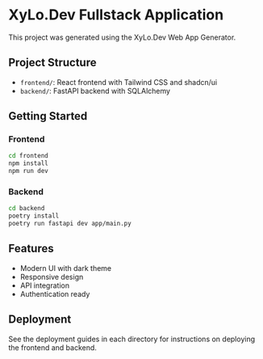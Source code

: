 # XyLo.Dev Fullstack Application

This project was generated using the XyLo.Dev Web App Generator.

## Project Structure

- `frontend/`: React frontend with Tailwind CSS and shadcn/ui
- `backend/`: FastAPI backend with SQLAlchemy

## Getting Started

### Frontend

```bash
cd frontend
npm install
npm run dev
```

### Backend

```bash
cd backend
poetry install
poetry run fastapi dev app/main.py
```

## Features

- Modern UI with dark theme
- Responsive design
- API integration
- Authentication ready

## Deployment

See the deployment guides in each directory for instructions on deploying the frontend and backend.
